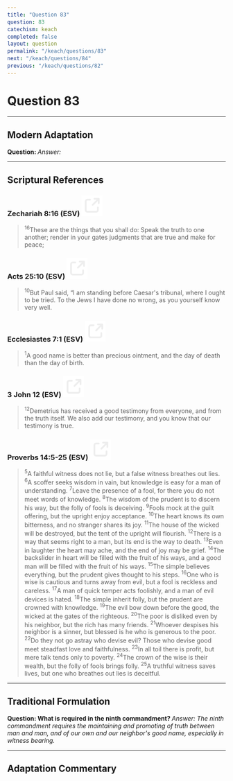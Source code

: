 ```yaml
---
title: "Question 83"
question: 83
catechism: keach
completed: false
layout: question
permalink: "/keach/questions/83"
next: "/keach/questions/84"
previous: "/keach/questions/82"
---
```

# Question 83
---
## Modern Adaptation
<strong>
    Question:
</strong>

<em>
    Answer:
</em>

---
## Scriptural References
### Zechariah 8:16 (ESV) <a href="https://biblegateway.com/passage/?search=Zechariah+8%3A16&version=ESV"><img src="/assets/svg/link.svg"/></a>
> <sup>16</sup>These are the things that you shall do: Speak the truth to one another; render in your gates judgments that are true and make for peace;

### Acts 25:10 (ESV) <a href="https://biblegateway.com/passage/?search=Acts+25%3A10&version=ESV"><img src="/assets/svg/link.svg"/></a>
> <sup>10</sup>But Paul said, “I am standing before Caesar's tribunal, where I ought to be tried. To the Jews I have done no wrong, as you yourself know very well.

### Ecclesiastes 7:1 (ESV) <a href="https://biblegateway.com/passage/?search=Ecclesiastes+7%3A1&version=ESV"><img src="/assets/svg/link.svg"/></a>
> <sup>1</sup>A good name is better than precious ointment, and the day of death than the day of birth.

### 3 John 12 (ESV) <a href="https://biblegateway.com/passage/?search=3+John+12%3ANone-None&version=ESV"><img src="/assets/svg/link.svg"/></a>
> <sup>12</sup>Demetrius has received a good testimony from everyone, and from the truth itself. We also add our testimony, and you know that our testimony is true.

### Proverbs 14:5-25 (ESV) <a href="https://biblegateway.com/passage/?search=Proverbs+14%3A5-25&version=ESV"><img src="/assets/svg/link.svg"/></a>
> <sup>5</sup>A faithful witness does not lie, but a false witness breathes out lies.
> <sup>6</sup>A scoffer seeks wisdom in vain, but knowledge is easy for a man of understanding.
> <sup>7</sup>Leave the presence of a fool, for there you do not meet words of knowledge.
> <sup>8</sup>The wisdom of the prudent is to discern his way, but the folly of fools is deceiving.
> <sup>9</sup>Fools mock at the guilt offering, but the upright enjoy acceptance.
> <sup>10</sup>The heart knows its own bitterness, and no stranger shares its joy.
> <sup>11</sup>The house of the wicked will be destroyed, but the tent of the upright will flourish.
> <sup>12</sup>There is a way that seems right to a man, but its end is the way to death.
> <sup>13</sup>Even in laughter the heart may ache, and the end of joy may be grief.
> <sup>14</sup>The backslider in heart will be filled with the fruit of his ways, and a good man will be filled with the fruit of his ways.
> <sup>15</sup>The simple believes everything, but the prudent gives thought to his steps.
> <sup>16</sup>One who is wise is cautious and turns away from evil, but a fool is reckless and careless.
> <sup>17</sup>A man of quick temper acts foolishly, and a man of evil devices is hated.
> <sup>18</sup>The simple inherit folly, but the prudent are crowned with knowledge.
> <sup>19</sup>The evil bow down before the good, the wicked at the gates of the righteous.
> <sup>20</sup>The poor is disliked even by his neighbor, but the rich has many friends.
> <sup>21</sup>Whoever despises his neighbor is a sinner, but blessed is he who is generous to the poor.
> <sup>22</sup>Do they not go astray who devise evil? Those who devise good meet steadfast love and faithfulness.
> <sup>23</sup>In all toil there is profit, but mere talk tends only to poverty.
> <sup>24</sup>The crown of the wise is their wealth, but the folly of fools brings folly.
> <sup>25</sup>A truthful witness saves lives, but one who breathes out lies is deceitful.

---
## Traditional Formulation
<strong>
    Question: What is required in the ninth commandment?
</strong>

<em>
    Answer: The ninth commandment requires the maintaining and promoting of truth between man and man, and of our own and our neighbor's good name, especially in witness bearing.
</em>

---
## Adaptation Commentary
